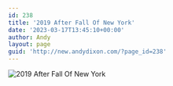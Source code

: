 ```yaml
---
id: 238
title: '2019 After Fall Of New York'
date: '2023-03-17T13:45:10+00:00'
author: Andy
layout: page
guid: 'http://new.andydixon.com/?page_id=238'
---
```


![2019 After Fall Of New York](https://i0.wp.com/assets.g8x2.ldn.idrivee2-23.com/posters/2019%20After%20Fall%20Of%20New%20York%2001.jpg?w=1200&ssl=1 "2019 After Fall Of New York")